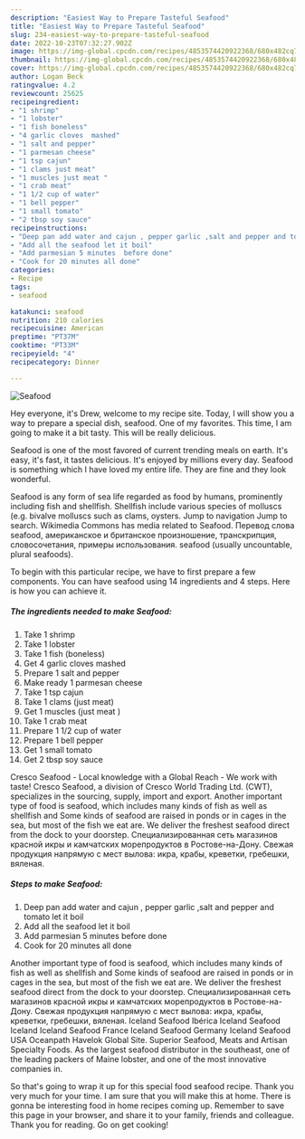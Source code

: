 ```yaml
---
description: "Easiest Way to Prepare Tasteful Seafood"
title: "Easiest Way to Prepare Tasteful Seafood"
slug: 234-easiest-way-to-prepare-tasteful-seafood
date: 2022-10-23T07:32:27.902Z
image: https://img-global.cpcdn.com/recipes/4853574420922368/680x482cq70/seafood-recipe-main-photo.jpg
thumbnail: https://img-global.cpcdn.com/recipes/4853574420922368/680x482cq70/seafood-recipe-main-photo.jpg
cover: https://img-global.cpcdn.com/recipes/4853574420922368/680x482cq70/seafood-recipe-main-photo.jpg
author: Logan Beck
ratingvalue: 4.2
reviewcount: 25625
recipeingredient:
- "1 shrimp"
- "1 lobster"
- "1 fish boneless"
- "4 garlic cloves  mashed"
- "1 salt and pepper"
- "1 parmesan cheese"
- "1 tsp cajun"
- "1 clams just meat"
- "1 muscles just meat "
- "1 crab meat"
- "1 1/2 cup of water"
- "1 bell pepper"
- "1 small tomato"
- "2 tbsp soy sauce"
recipeinstructions:
- "Deep pan add water and cajun , pepper garlic ,salt and pepper and tomato let it boil"
- "Add all the seafood let it boil"
- "Add parmesian 5 minutes  before done"
- "Cook for 20 minutes all done"
categories:
- Recipe
tags:
- seafood

katakunci: seafood 
nutrition: 210 calories
recipecuisine: American
preptime: "PT37M"
cooktime: "PT33M"
recipeyield: "4"
recipecategory: Dinner

---
```



![Seafood](https://img-global.cpcdn.com/recipes/4853574420922368/680x482cq70/seafood-recipe-main-photo.jpg)

Hey everyone, it's Drew, welcome to my recipe site. Today, I will show you a way to prepare a special dish, seafood. One of my favorites. This time, I am going to make it a bit tasty. This will be really delicious.

Seafood is one of the most favored of current trending meals on earth. It's easy, it's fast, it tastes delicious. It's enjoyed by millions every day. Seafood is something which I have loved my entire life. They are fine and they look wonderful.

Seafood is any form of sea life regarded as food by humans, prominently including fish and shellfish. Shellfish include various species of molluscs (e.g. bivalve molluscs such as clams, oysters. Jump to navigation Jump to search. Wikimedia Commons has media related to Seafood. Перевод слова seafood, американское и британское произношение, транскрипция, словосочетания, примеры использования. seafood (usually uncountable, plural seafoods).


To begin with this particular recipe, we have to first prepare a few components. You can have seafood using 14 ingredients and 4 steps. Here is how you can achieve it.

<!--inarticleads1-->

##### The ingredients needed to make Seafood:

1. Take 1 shrimp
1. Take 1 lobster
1. Take 1 fish (boneless)
1. Get 4 garlic cloves  mashed
1. Prepare 1 salt and pepper
1. Make ready 1 parmesan cheese
1. Take 1 tsp cajun
1. Take 1 clams (just meat)
1. Get 1 muscles (just meat )
1. Take 1 crab meat
1. Prepare 1 1/2 cup of water
1. Prepare 1 bell pepper
1. Get 1 small tomato
1. Get 2 tbsp soy sauce


Cresco Seafood - Local knowledge with a Global Reach - We work with taste! Cresco Seafood, a division of Cresco World Trading Ltd. (CWT), specializes in the sourcing, supply, import and export. Another important type of food is seafood, which includes many kinds of fish as well as shellfish and Some kinds of seafood are raised in ponds or in cages in the sea, but most of the fish we eat are. We deliver the freshest seafood direct from the dock to your doorstep. Специализированная сеть магазинов красной икры и камчатских морепродуктов в Ростове-на-Дону. Свежая продукция напрямую с мест вылова: икра, крабы, креветки, гребешки, вяленая. 

<!--inarticleads2-->

##### Steps to make Seafood:

1. Deep pan add water and cajun , pepper garlic ,salt and pepper and tomato let it boil
1. Add all the seafood let it boil
1. Add parmesian 5 minutes  before done
1. Cook for 20 minutes all done


Another important type of food is seafood, which includes many kinds of fish as well as shellfish and Some kinds of seafood are raised in ponds or in cages in the sea, but most of the fish we eat are. We deliver the freshest seafood direct from the dock to your doorstep. Специализированная сеть магазинов красной икры и камчатских морепродуктов в Ростове-на-Дону. Свежая продукция напрямую с мест вылова: икра, крабы, креветки, гребешки, вяленая. Iceland Seafood Ibérica Iceland Seafood Iceland Iceland Seafood France Iceland Seafood Germany Iceland Seafood USA Oceanpath Havelok Global Site. Superior Seafood, Meats and Artisan Specialty Foods. As the largest seafood distributor in the southeast, one of the leading packers of Maine lobster, and one of the most innovative companies in. 

So that's going to wrap it up for this special food seafood recipe. Thank you very much for your time. I am sure that you will make this at home. There is gonna be interesting food in home recipes coming up. Remember to save this page in your browser, and share it to your family, friends and colleague. Thank you for reading. Go on get cooking!
